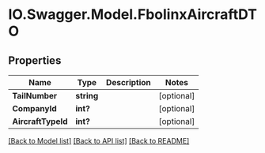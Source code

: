 # IO.Swagger.Model.FbolinxAircraftDTO
## Properties

Name | Type | Description | Notes
------------ | ------------- | ------------- | -------------
**TailNumber** | **string** |  | [optional] 
**CompanyId** | **int?** |  | [optional] 
**AircraftTypeId** | **int?** |  | [optional] 

[[Back to Model list]](../README.md#documentation-for-models) [[Back to API list]](../README.md#documentation-for-api-endpoints) [[Back to README]](../README.md)

